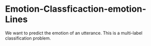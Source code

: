 # Emotion-Classficaction-emotion-Lines
We want to predict the emotion of an utterance. This is a multi-label classification problem.
